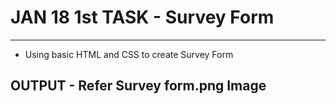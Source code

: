 # JAN 18 1st TASK - Survey Form
*********
* Using basic HTML and CSS to create Survey Form

## OUTPUT - Refer Survey form.png Image